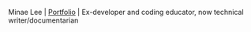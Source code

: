 Minae Lee | [Portfolio](https://minaelee.com) | Ex-developer and coding educator, now technical writer/documentarian